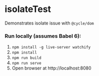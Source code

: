 # isolateTest

Demonstrates isolate issue with `@cycle/dom`

### Run locally (assumes Babel 6):
1. `npm install -g live-server watchify`
2. `npm install`
3. `npm run build`
4. `npm run serve`
5. Open browser at http://localhost:8080

